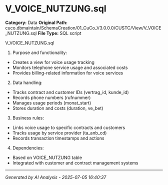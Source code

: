 # V_VOICE_NUTZUNG.sql

**Category:** Data
**Original Path:** cuco.dbmaintain/SchemaCreation/01_CuCo_V3.0.0.0/CUSTC/View/V_VOICE_NUTZUNG.sql
**File Type:** SQL script

V_VOICE_NUTZUNG.sql
1. Purpose and functionality:
- Creates a view for voice usage tracking
- Monitors telephone service usage and associated costs
- Provides billing-related information for voice services

2. Data handling:
- Tracks contract and customer IDs (vertrag_id, kunde_id)
- Records phone numbers (rufnummer)
- Manages usage periods (monat_start)
- Stores duration and costs (duration, ve_bet)

3. Business rules:
- Links voice usage to specific contracts and customers
- Tracks usage by service provider (ta_anb_cd)
- Records transaction timestamps and actions

4. Dependencies:
- Based on VOICE_NUTZUNG table
- Integrated with customer and contract management systems

---
*Generated by AI Analysis - 2025-07-05 16:40:37*
